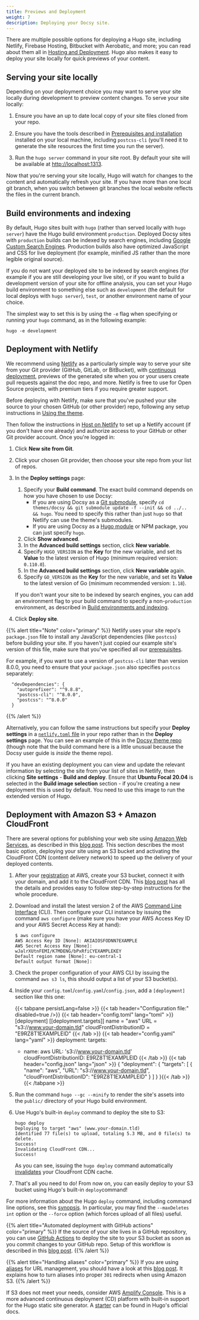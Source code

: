 ```yaml
---
title: Previews and Deployment
weight: 7
description: Deploying your Docsy site.
---
```


There are multiple possible options for deploying a Hugo site, including Netlify, Firebase Hosting, Bitbucket with Aerobatic, and more; you can read about them all in [Hosting and Deployment](https://gohugo.io/hosting-and-deployment/). Hugo also makes it easy to deploy your site locally for quick previews of your content.

## Serving your site locally

Depending on your deployment choice you may want to serve your site locally during development to preview content changes. To serve your site locally:

1. Ensure you have an up to date local copy of your site files cloned from your repo.

1. Ensure you have the tools described in [Prerequisites and installation](/docs/get-started/docsy-as-module/installation-prerequisites) installed on your local machine, including `postcss-cli` (you'll need it to generate the site resources the first time you run the server).
1. Run the `hugo server` command in your site root. By default your site will be available at <http://localhost:1313>.

Now that you're serving your site locally, Hugo will watch for changes to the content and automatically refresh your site. If you have more than one local git branch, when you switch between git branches the local website reflects the files in the current branch.

## Build environments and indexing

By default, Hugo sites built with `hugo` (rather than served locally with `hugo server`) have the Hugo build environment `production`. Deployed Docsy sites with `production` builds can be indexed by search engines, including [Google Custom Search Engines](/docs/adding-content/navigation/#configure-search-with-a-google-custom-search-engine). Production builds also have optimized JavaScript and CSS for live deployment (for example, minified JS rather than the more legible original source).

If you do not want your deployed site to be indexed by search engines (for example if you are still developing your live site), or if you want to build a development version of your site for offline analysis, you can set your Hugo build environment to something else such as `development` (the default for local deploys with `hugo server`), `test`, or another environment name of your choice.

The simplest way to set this is by using the `-e` flag when specifying or running your `hugo` command, as in the following example:

```
hugo -e development
```

## Deployment with Netlify

We recommend using [Netlify](https://www.netlify.com/) as a particularly simple way to serve your site from your Git provider (GitHub, GitLab, or BitBucket), with [continuous deployment](https://www.netlify.com/docs/continuous-deployment/), previews of the generated site when you or your users create pull requests against the doc repo, and more. Netlify is free to use for Open Source projects, with premium tiers if you require greater support.

Before deploying with Netlify, make sure that you've pushed your site source to your chosen GitHub (or other provider) repo, following any setup instructions in [Using the theme](/docs/get-started/docsy-as-module).

Then follow the instructions in [Host on Netlify](https://gohugo.io/hosting-and-deployment/hosting-on-netlify/) to set up a Netlify account (if you don't have one already) and authorize access to your GitHub or other Git provider account. Once you're logged in:

1. Click **New site from Git**.
1. Click your chosen Git provider, then choose your site repo from your list of repos.
1. In the **Deploy settings** page:
   1. Specify your **Build command**. The exact build command depends on how you have chosen to use Docsy:
      * If you are using Docsy as a [Git submodule](/docs/get-started/other-options/#option-1-docsy-as-a-git-submodule), specify `cd themes/docsy && git submodule update -f --init && cd ../.. && hugo`. You need to specify this rather than just `hugo` so that Netlify can use the theme's submodules.
      * If you are using Docsy as a [Hugo module](/docs/get-started/docsy-as-module/) or NPM package, you can just specify `hugo`.   
   3. Click **Show advanced**.
   4. In the **Advanced build settings** section, click **New variable**.
   5. Specify `HUGO_VERSION` as the **Key** for the new variable, and set its **Value** to the latest version of Hugo (minimum required version: `0.110.0`).
   6. In the **Advanced build settings** section, click **New variable** again.
   7. Specify `GO_VERSION` as the **Key** for the new variable, and set its **Value** to the latest version of Go (minimum recommended version: `1.18`).

   If you don't want your site to be indexed by search engines, you can add an environment flag to your build command to specify a non-`production` environment, as described in [Build environments and indexing](#build-environments-and-indexing).
1. Click **Deploy site**.

{{% alert title="Note" color="primary" %}}
Netlify uses your site repo's `package.json` file to install any JavaScript dependencies (like `postcss`) before building your site. If you haven't just copied our example site's version of this file, make sure that you've specified all our [prerequisites](/docs/get-started/docsy-as-module/installation-prerequisites/#install-postcss).

For example, if you want to use a version of `postcss-cli` later than version 8.0.0, you need to ensure that your `package.json` also specifies `postcss` separately:

```
  "devDependencies": {
    "autoprefixer": "^9.8.8",
    "postcss-cli": "^8.0.0",
    "postcss": "^8.0.0"
  }
```

{{% /alert %}}

Alternatively, you can follow the same instructions but specify your **Deploy settings** in a [`netlify.toml` file](https://docs.netlify.com/configure-builds/file-based-configuration/) in your repo rather than in the **Deploy settings** page. You can see an example of this in the [Docsy theme repo](https://github.com/google/docsy/blob/main/netlify.toml) (though note that the build command here is a little unusual because the Docsy user guide is *inside* the theme repo).

If you have an existing deployment you can view and update the relevant information by selecting the site from your list of sites in Netlify, then clicking **Site settings** - **Build and deploy**. Ensure that **Ubuntu Focal 20.04** is selected in the **Build image selection** section - if you're creating a new deployment this is used by default. You need to use this image to run the extended version of Hugo.

## Deployment with Amazon S3 + Amazon CloudFront

There are several options for publishing your web site using [Amazon Web Services](https://aws.amazon.com), as described in this [blog post](https://adrianhall.github.io/cloud/2019/01/31/which-aws-service-for-hosting/). This section describes the most basic option, deploying your site using an S3 bucket and activating the CloudFront CDN (content delivery network) to speed up the delivery of your deployed contents.

1. After your [registration](https://portal.aws.amazon.com/billing/signup#/start) at AWS, create your S3 bucket, connect it with your domain, and add it to the CloudFront CDN. This [blog post](https://www.noorix.com.au/blog/how-to/hosting-static-website-with-aws-s3-cloudfront/) has all the details and provides easy to follow step-by-step instructions for the whole procedure.
1. Download and install the latest version 2 of the AWS [Command Line Interface](https://docs.aws.amazon.com/cli/latest/userguide/get-started-install.html) (CLI). Then configure your CLI instance by issuing the command `aws configure` (make sure you have your AWS Access Key ID and your AWS Secret Access Key at hand):

   ```
   $ aws configure
   AWS Access Key ID [None]: AKIAIOSFODNN7EXAMPLE
   AWS Secret Access Key [None]: wJalrXUtnFEMI/K7MDENG/bPxRfiCYEXAMPLEKEY
   Default region name [None]: eu-central-1
   Default output format [None]:
   ```

1. Check the proper configuration of your AWS CLI by issuing the command `aws s3 ls`, this should output a list of your S3 bucket(s).

1. Inside your `config.toml`/`config.yaml`/`config.json`, add a `[deployment]` section like this one:

    {{< tabpane persistLang=false >}}
{{< tab header="Configuration file:" disabled=true />}}
{{< tab header="config.toml" lang="toml" >}}
[deployment]
[[deployment.targets]]
name = "aws"
URL = "s3://www.your-domain.tld"
cloudFrontDistributionID = "E9RZ8T1EXAMPLEID"
{{< /tab >}}
{{< tab header="config.yaml" lang="yaml" >}}
deployment:
  targets:
    - name: aws
      URL: 's3://www.your-domain.tld'
      cloudFrontDistributionID: E9RZ8T1EXAMPLEID
{{< /tab >}}
{{< tab header="config.json" lang="json" >}}
{
  "deployment": {
    "targets": [
      {
        "name": "aws",
        "URL": "s3://www.your-domain.tld",
        "cloudFrontDistributionID": "E9RZ8T1EXAMPLEID"
      }
    ]
  }
}{{< /tab >}}
    {{< /tabpane >}}

1. Run the command `hugo --gc --minify` to render the site's assets into the `public/` directory of your Hugo build environment.
1. Use Hugo's built-in `deploy` command to deploy the site to S3:

   ```
   hugo deploy
   Deploying to target "aws" (www.your-domain.tld)
   Identified 77 file(s) to upload, totaling 5.3 MB, and 0 file(s) to delete.
   Success!
   Invalidating CloudFront CDN...
   Success!
   ```

   As you can see, issuing the `hugo deploy` command automatically [invalidates](https://docs.aws.amazon.com/AmazonCloudFront/latest/DeveloperGuide/Invalidation.html) your CloudFront CDN cache.

1. That's all you need to do! From now on, you can easily deploy to your S3 bucket using Hugo's built-in `deploy`command!

For more information about the Hugo `deploy` command, including command line options, see this [synopsis](https://gohugo.io/commands/hugo_deploy). In particular, you may find the `--maxDeletes int` option or the `--force` option (which forces upload of all files) useful.

{{% alert title="Automated deployment with GitHub actions" color="primary" %}}
If the source of your site lives in a GitHub repository, you can use [GitHub Actions](https://docs.github.com/en/actions) to deploy the site to your S3 bucket as soon as you commit changes to your GitHub repo. Setup of this workflow is described in this [blog post](https://capgemini.github.io/development/Using-GitHub-Actions-and-Hugo-Deploy-to-Deploy-to-AWS/).
{{% /alert %}}

{{% alert title="Handling aliases" color="primary" %}}
If you are using [aliases](https://gohugo.io/content-management/urls/#aliases) for URL management, you should have a look at this [blog post](https://blog.cavelab.dev/2021/10/hugo-aliases-to-s3-redirects/). It explains how to turn aliases into proper `301` redirects when using Amazon S3.
{{% /alert %}}

If S3 does not meet your needs, consider AWS [Amplify Console](https://aws.amazon.com/amplify/console/). This is a more advanced continuous deployment (CD) platform with built-in support for the Hugo static site generator. A [starter](https://gohugo.io/hosting-and-deployment/hosting-on-aws-amplify/) can be found in Hugo's official docs.
